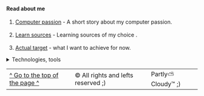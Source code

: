 <h4 id="top-of-this-page">  Read about me </h4>

1. [Computer passion](./readmes/my-computer-passion.md) - A short story about my computer passion.
<br><br>
2. [Learn sources](./readmes/learn-sources.md) - Learning sources of my choice .
<br><br>
3. [Actual target](./readmes/actual-target.md) - what I want to achieve for now. 

<details>

<summary>Technologies, tools </summary>

<img src="https://github.com/PawelBugiel/md_test/blob/main/.idea/resources/java_6x3.png?raw=true" alt="Java" width="11%">
<img src="https://github.com/PawelBugiel/md_test/blob/main/.idea/resources/spring_6x3.png?raw=true" alt="Spring Boot" width="11%">
<img src="https://github.com/PawelBugiel/md_test/blob/main/.idea/resources/lombok_6x3.png?raw=true" alt="Lombok" width="11%">
<br>
<img src="https://github.com/PawelBugiel/md_test/blob/main/.idea/resources/hibernate_6x3.png?raw=true" alt="Hibernate" width="11%">
<img src="https://github.com/PawelBugiel/md_test/blob/main/.idea/resources/mysql_6x3.png?raw=true" alt="MySQL" width="11%">
<img src="https://github.com/PawelBugiel/md_test/blob/main/.idea/resources/h2_6x3.png?raw=true" alt="H2 in-memory database" width="8%">
<br>
<img src="https://github.com/PawelBugiel/md_test/blob/main/.idea/resources/junit_6x3.png?raw=true" alt="JUnit" width="9%">  
<img src="https://github.com/PawelBugiel/md_test/blob/main/.idea/resources/mockito_6x3.png?raw=true" alt="Mockito" width="11%"> 
<img src="https://github.com/PawelBugiel/md_test/blob/main/.idea/resources/jcoco_6x3.png?raw=true" alt="Jcoco" width="11%">
<br>
<img src="https://github.com/PawelBugiel/md_test/blob/main/.idea/resources/intellij_6x3.png?raw=true" alt="IntelliJ" width="11%">
<img src="https://github.com/PawelBugiel/md_test/blob/main/.idea/resources/maven_b_6x3.png?raw=true" alt="Maven" width="11%">
<img src="https://github.com/PawelBugiel/md_test/blob/main/.idea/resources/gitbash_6x3.png?raw=true" alt="GitBash" width="11%">
<br>
<img src="https://github.com/PawelBugiel/md_test/blob/main/.idea/resources/openapi_swagger_6x3.png?raw=true" alt="Swagger" width="11%">
<img src="https://github.com/PawelBugiel/md_test/blob/main/.idea/resources/postman_6x3.png?raw=true" alt="Postman" width="11%">
<br>

</details>

<table border="0">
    <tr>
        <td><a href="#top-of-this-page">^ Go to the top of the page ^</a></td>
        <td>&#169; All rights and lefts reserved ;)</td>
        <td>Partly⛅Cloudy™ ;)</td>
    </tr>
</table>
